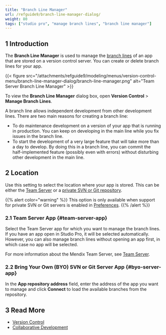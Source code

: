 ```yaml
---
title: "Branch Line Manager"
url: /refguide9/branch-line-manager-dialog/
weight: 80
tags: ["studio pro", "manage branch lines", "branch line manager"]
---
```


## 1 Introduction

The **Branch Line Manager** is used to manage the [branch lines](/refguide9/version-control/#branches) of an app that are stored on a version control server. You can create or delete branch lines for your app. 

{{< figure src="/attachments/refguide9/modeling/menus/version-control-menu/branch-line-manager-dialog/branch-line-manager.png" alt="Team Server Branch Line Manager" >}}

To view the **Branch Line Manager** dialog box, open **Version Control** > **Manage Branch Lines**.

A branch line allows independent development from other development lines. There are two main reasons for creating a branch line:

* To do maintenance development on a version of your app that is running in production. You can keep on developing in the main line while you fix issues in the branch line.
* To start the development of a very large feature that will take more than a day to develop. By doing this in a branch line, you can commit the half-implemented feature (possibly even with errors) without disturbing other development in the main line.

## 2 Location

Use this setting to select the location where your app is stored. This can be either the [Team Server](#team-server-app) or a [private SVN or Git repository](#byo-server-app).

{{% alert color="warning" %}}
This option is only available when support for private SVN or Git servers is enabled in [Preferences](/refguide9/preferences-dialog/).
{{% /alert %}}

### 2.1 Team Server App {#team-server-app}

Select the Team Server app for which you want to manage the branch lines. If you have an app open in Studio Pro, it will be selected automatically. However, you can also manage branch lines without opening an app first, in which case no app will be selected.

For more information about the Mendix Team Server, see [Team Server](/developerportal/collaborate/team-server/).

### 2.2 Bring Your Own (BYO) SVN or Git Server App {#byo-server-app}

In the **App repository address** field, enter the address of the app you want to manage and click **Connect** to load the available branches from the repository.

## 3 Read More

* [Version Control](/refguide9/version-control/)
* [Collaborative Development](/refguide9/collaborative-development/)
